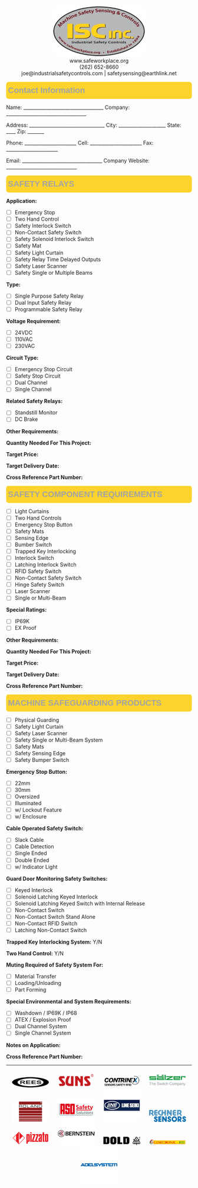 <div style="text-align:center;">
    <img src="images/logo.webp" alt="ISC, Inc."  style="width:250px">
   <br>
    www.safeworkplace.org<br>
    (262) 652-8660<br>
    joe@industrialsafetycontrols.com | safetysensing@earthlink.net
</div>

<style type="text/css">

    @media print {
        ul {
            list-style: none;
        }
    }

    .tg td{
        font-family:Arial, sans-serif;
        font-size:14px;
        overflow:hidden;
        padding:10px 5px;
        word-break:normal;
        }

    .tg th{
        border-color: white;
        font-family:Arial, sans-serif;
        font-size:14px;
        font-weight:normal;
        overflow:hidden;
        padding:10px 5px;
        word-break:normal;
        width: 1657px;
        }
    .tg .tg-fpmh{
        color: rgba(162, 164, 166); 
        background-color: rgba(252, 211, 45);
        border-radius: 7px; 
        font-family:Arial, Helvetica, sans-serif !important;font-size:22px;
        font-weight:bold;
        text-align:left;
        vertical-align:top;
        }

        .footer {
        text-align: center;
        margin-top: 20px; /* Adjust spacing as needed */
        }

        .footer img {
            width: 100px; /* Adjust the width of the images */
            margin: 0 10px; /* Adjust spacing between images */
        }
</style>

<table class="tg">
    <thead>
    <tr>
        <th class="tg-fpmh" >Contact Information</th>
    </tr>
    </thead>
</table>

Name: __________________________________   Company: __________________________________

Address: ________________________________   City: ____________________   State: ____   Zip: _______

Phone: ______________________   Cell: ______________________   Fax: ______________________

Email: __________________________________   Company Website: ______________________________


<table class="tg">
    <thead>
    <tr>
        <th class="tg-fpmh" >SAFETY RELAYS</th>
    </tr>
    </thead>
</table>

**Application:**
- [ ] Emergency Stop
- [ ] Two Hand Control
- [ ] Safety Interlock Switch
- [ ] Non-Contact Safety Switch
- [ ] Safety Solenoid Interlock Switch
- [ ] Safety Mat
- [ ] Safety Light Curtain
- [ ] Safety Relay Time Delayed Outputs
- [ ] Safety Laser Scanner
- [ ] Safety Single or Multiple Beams

**Type:**
- [ ] Single Purpose Safety Relay
- [ ] Dual Input Safety Relay
- [ ] Programmable Safety Relay

**Voltage Requirement:**
- [ ] 24VDC
- [ ] 110VAC
- [ ] 230VAC

**Circuit Type:**
- [ ] Emergency Stop Circuit
- [ ] Safety Stop Circuit
- [ ] Dual Channel
- [ ] Single Channel

**Related Safety Relays:**
- [ ] Standstill Monitor
- [ ] DC Brake

**Other Requirements:**

**Quantity Needed For This Project:**

**Target Price:**

**Target Delivery Date:**

**Cross Reference Part Number:**


<table class="tg">
    <thead>
    <tr>
        <th class="tg-fpmh" >SAFETY COMPONENT REQUIREMENTS</th>
    </tr>
    </thead>
</table>

- [ ] Light Curtains
- [ ] Two Hand Controls
- [ ] Emergency Stop Button
- [ ] Safety Mats
- [ ] Sensing Edge
- [ ] Bumber Switch
- [ ] Trapped Key Interlocking
- [ ] Interlock Switch
- [ ] Latching Interlock Switch
- [ ] RFID Safety Switch
- [ ] Non-Contact Safety Switch
- [ ] Hinge Safety Switch
- [ ] Laser Scanner
- [ ] Single or Multi-Beam

**Special Ratings:**
- [ ] IP69K
- [ ] EX Proof

**Other Requirements:**

**Quantity Needed For This Project:**

**Target Price:**

**Target Delivery Date:**

**Cross Reference Part Number:**

<table class="tg">
    <thead>
    <tr>
        <th class="tg-fpmh" >MACHINE SAFEGUARDING PRODUCTS</th>
    </tr>
    </thead>
</table>

- [ ] Physical Guarding
- [ ] Safety Light Curtain
- [ ] Safety Laser Scanner
- [ ] Safety Single or Multi-Beam System
- [ ] Safety Mats
- [ ] Safety Sensing Edge
- [ ] Safety Bumper Switch

**Emergency Stop Button:**
- [ ] 22mm
- [ ] 30mm
- [ ] Oversized
- [ ] Illuminated
- [ ] w/ Lockout Feature
- [ ] w/ Enclosure

**Cable Operated Safety Switch:**
- [ ] Slack Cable
- [ ] Cable Detection
- [ ] Single Ended
- [ ] Double Ended
- [ ] w/ Indicator Light

**Guard Door Monitoring Safety Switches:**
- [ ] Keyed Interlock
- [ ] Solenoid Latching Keyed Interlock
- [ ] Solenoid Latching Keyed Switch with Internal Release
- [ ] Non-Contact Switch
- [ ] Non-Contact Switch Stand Alone
- [ ] Non-Contact RFID Switch
- [ ] Latching Non-Contact Switch

**Trapped Key Interlocking System:** Y/N

**Two Hand Control:** Y/N

**Muting Required of Safety System For:**
- [ ] Material Transfer
- [ ] Loading/Unloading
- [ ] Part Forming

**Special Environmental and System Requirements:**
- [ ] Washdown / IP69K / IP68
- [ ] ATEX / Explosion Proof
- [ ] Dual Channel System
- [ ] Single Channel System

**Notes on Application:**

**Cross Reference Part Number:**

-------------------------------------------------------------------
<div style="text-align: center">
    <div class="footer">
            <img src="images/rees-inc-logo.png" alt="Rees">
            <img src="images/suns.png" alt="SUNS">
            <img src="images/contrinex.png" alt="Contrinex">
            <img src="images/salzer.png" alt="Saelzer">
            <img src="images/roland.png" alt="Roland Electronic">
            <img src="images/aso-safety-solutions.png" alt="ASO">
            <img src="images/lineseiki.webp" alt="Lineseiki">
            <img src="images/rechner.jpeg" alt="Rechner">
            <img src="images/pizzato.webp" alt="Pizzato">
            <img src="images/bernstein.jpeg" alt="Bernstein">
            <img src="images/dold.svg" alt="Dold">
            <img src="images/comitronic.png" alt="Comitronic">
            <img src="images/adelsystem.png" alt="Adelsystem">
    </div>
</div>